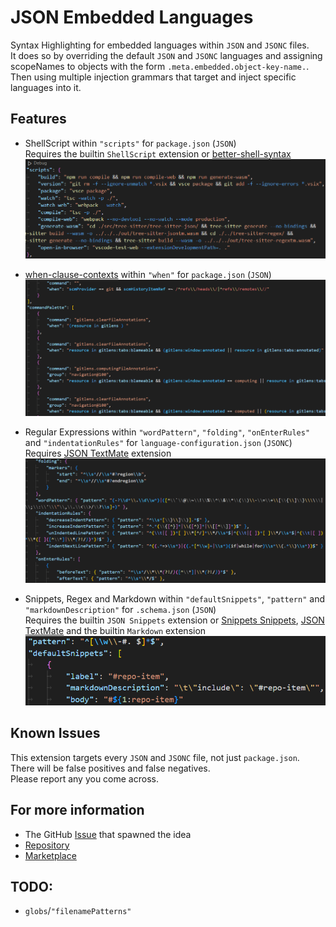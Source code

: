 # JSON Embedded Languages
Syntax Highlighting for embedded languages within `JSON` and `JSONC` files.  
It does so by overriding the default `JSON` and `JSONC` languages and assigning scopeNames to objects with the form `.meta.embedded.object-key-name.`.  
Then using multiple injection grammars that target and inject specific languages into it.  


## Features
* ShellScript within `"scripts"` for `package.json` (`JSON`)  
  Requires the builtin `ShellScript` extension or [better-shell-syntax](https://marketplace.visualstudio.com/items?itemName=jeff-hykin.better-shellscript-syntax)  
![Example `package.json`](images/Example-Scripts.png)

* [when-clause-contexts](https://code.visualstudio.com/api/references/when-clause-contexts) within `"when"` for `package.json` (`JSON`)  
![Example `package.json/when`](images/Example-when.png)

* Regular Expressions within `"wordPattern"`, `"folding"`, `"onEnterRules"` and `"indentationRules"` for `language-configuration.json` (`JSONC`)  
  Requires [JSON TextMate](https://marketplace.visualstudio.com/items?itemName=RedCMD.tmlanguage-syntax-highlighter) extension  
![Example `language-configuration.json`](images/Example-language-configuration.png)

* Snippets, Regex and Markdown within `"defaultSnippets"`, `"pattern"` and `"markdownDescription"` for `.schema.json` (`JSON`)  
  Requires the builtin `JSON Snippets` extension or [Snippets Snippets](https://marketplace.visualstudio.com/items?itemName=RedCMD.snippets-snippets), [JSON TextMate](https://marketplace.visualstudio.com/items?itemName=RedCMD.tmlanguage-syntax-highlighter) and the builtin `Markdown` extension  
![Example `schema.json`](images/Example-schema.png)


## Known Issues

This extension targets every `JSON` and `JSONC` file, not just `package.json`.  
There will be false positives and false negatives.  
Please report any you come across.  


## For more information

* The GitHub [Issue](https://github.com/microsoft/vscode/issues/224581) that spawned the idea
* [Repository](https://github.com/RedCMD/JSON-Embedded-Languages)
* [Marketplace](https://marketplace.visualstudio.com/items?itemName=RedCMD.json-embedded-languages)


## TODO:
* `globs`/`"filenamePatterns"`

